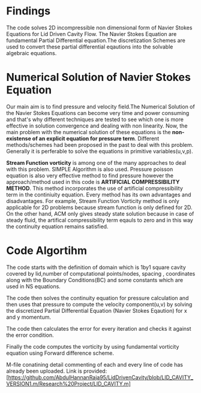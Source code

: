 # Findings

The code solves 2D incompressible non dimensional form of Navier Stokes Equations for Lid Driven Cavity Flow. The Navier Stokes Equation
are fundamental Partial Differential equation.The discretization Schemes are used to convert these partial differential eqautions into the
solvable algebraic equations.

# Numerical Solution of Navier Stokes Equation 

Our main aim is to find pressure and velocity field.The Numerical Solution of the Navier Stokes Equations can become very time and power 
consuming and that's why different techniques are tested to see which one is more effective in solution convergence and dealing with non
linearity. Now, the main problem with the numerical solution of these equations is the **non-existense of an explicit equation for
pressure term**. Different methods/schemes had been proposed in the past to deal with this problem. Generally it is perferable to solve
the equations in primitive variables(u,v,p). 

**Stream Function vorticity** is among one of the many approaches to deal with this problem. SIMPLE Algorithm is also used.  Pressure
poisson equation is also very effective method to find pressure however the approach/method used in this code is **ARTIFICIAL
COMPRESSIBILITY METHOD**. This method incorporates the use of artificial compressibility term in the continiuity equation. Every method
has its own advantages and disadvantages. For example, Stream Function Vorticity method is only applicable for 2D problems because stream
function is only defined for 2D. On the other hand, ACM only gives steady state solution because in case of steady fluid, the artifical
compressibility term eqauls to zero and in this way the continuity equation remains satisfied.

# Code Algortihm

The code starts with the definition of domain which is 1by1 square cavity covered by lid,number of computational points/nodes, spacing ,
coordinates along with the Boundary Conditions(BC) and some constants which are used in NS equations.

The code then solves the continuity equation for pressure calculation and then uses that pressure to compute the velocity component(u,v)
by solving the discretized Partial Differential Equation (Navier Stokes Eqaution) for x and y momentum.

The code then calculates the error for every iteration and checks it against the error condition.

Finally the code computes the vorticity by using fundamental vorticity equation using Forward difference scheme.

M-file conatining detail commenting of each and every line of code has already been uploaded.
Link is provided:[https://github.com/AbdulHannanRaja95/LidDrivenCavity/blob/LID_CAVITY_VERSION1.m/Research%20Project/LID_CAVITY.m]

